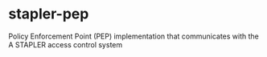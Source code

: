 # stapler-pep
Policy Enforcement Point (PEP) implementation that communicates with the A STAPLER access control system
